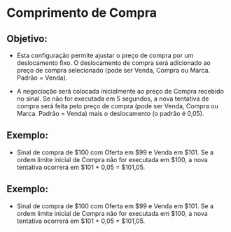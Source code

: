 # **Comprimento de Compra**

## Objetivo:

- Esta configuração permite ajustar o preço de compra por um deslocamento fixo. O deslocamento de compra será adicionado ao preço de compra selecionado (pode ser Venda, Compra ou Marca. Padrão = Venda).

- A negociação será colocada inicialmente ao preço de Compra recebido no sinal. Se não for executada em 5 segundos, a nova tentativa de compra será feita pelo preço de compra (pode ser Venda, Compra ou Marca. Padrão = Venda) mais o deslocamento (o padrão é 0,05).

## Exemplo:

- Sinal de compra de $100 com Oferta em $99 e Venda em $101. Se a ordem limite inicial de Compra não for executada em $100, a nova tentativa ocorrerá em $101 + 0,05 = $101,05.

## Exemplo:

- Sinal de compra de $100 com Oferta em $99 e Venda em $101. Se a ordem limite inicial de Compra não for executada em $100, a nova tentativa ocorrerá em $101 + 0,05 = $101,05.

